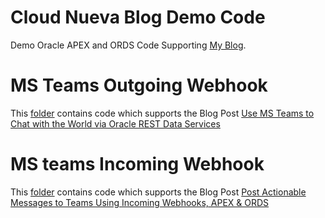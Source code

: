 # Cloud Nueva Blog Demo Code
Demo Oracle APEX and ORDS Code Supporting [My Blog](https://www.blog.cloudnueva.com). 

# MS Teams Outgoing Webhook
This [folder](https://github.com/jon-dixon/cn_blog_demos/tree/main/teams_outbound_webhook) contains code which supports the Blog Post [Use MS Teams to Chat with the World via Oracle REST Data Services](https://blog.cloudnueva.com/ords-teams-ob-webhook)

# MS teams Incoming Webhook
This [folder](https://github.com/jon-dixon/cn_blog_demos/tree/main/teams_incoming_webhook) contains code which supports the Blog Post [Post Actionable Messages to Teams Using Incoming Webhooks, APEX & ORDS](https://blog.cloudnueva.com/teams-incoming-webhooks)
